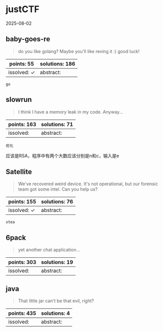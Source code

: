﻿# justCTF

2025-08-02

## baby-goes-re

> do you like golang? Maybe you'll like reving it :) good luck!

| points: 55 | solutions: 186 |
|-------|-------|
| issolved: ✓ | abstract:  |

`go`

## slowrun

> I think I have a memory leak in my code. Anyway...

| points: 163 | solutions: 71 |
|-------|-------|
| issolved:  | abstract:  |

`优化`

应该是RSA，程序中有两个大数应该分别是n和c，输入是e

## Satellite

> We've recovered weird device. It's not operational, but our forensic team got some intel. Can you help us?

| points: 155 | solutions: 76 |
|-------|-------|
| issolved: ✓ | abstract:  |

`xtea`

## 6pack

> yet another chat application...

| points: 303 | solutions: 19 |
|-------|-------|
| issolved:  | abstract:  |

## java

> That little jar can't be that evil, right?

| points: 435 | solutions: 4 |
|-------|-------|
| issolved:  | abstract:  |